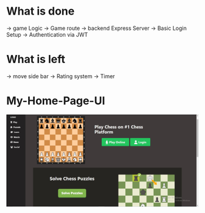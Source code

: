 # What is done
-> game Logic
-> Game route
-> backend Express Server
-> Basic Login Setup
-> Authentication via JWT


# What is left
-> move side bar
-> Rating system
-> Timer




# My-Home-Page-UI
![My-Web-Home-Page](https://github.com/UTSAV2002SHAH/Chess/blob/main/My-home-screen.jpg)
